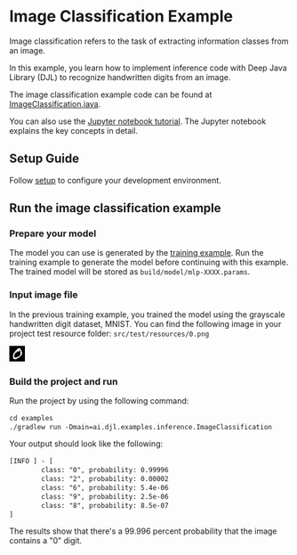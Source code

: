 # Image Classification Example

Image classification refers to the task of extracting information classes from an image.

In this example, you learn how to implement inference code with Deep Java Library (DJL) to recognize handwritten digits from an image.

The image classification example code can be found at [ImageClassification.java](../src/main/java/ai/djl/examples/inference/ImageClassification.java).

You can also use the [Jupyter notebook tutorial](../../jupyter/tutorial/03_image_classification_with_your_model.ipynb).
The Jupyter notebook explains the key concepts in detail.

## Setup Guide

Follow [setup](../../docs/development/setup.md) to configure your development environment.

## Run the image classification example

### Prepare your model
The model you can use is generated by the [training example](train_mnist_mlp.md).
Run the training example to generate the model before continuing with this example.
The trained model will be stored as `build/model/mlp-XXXX.params`.

### Input image file
In the previous training example, you trained the model using the grayscale handwritten digit dataset, MNIST.
You can find the following image in your project test resource folder: `src/test/resources/0.png`

![0](../src/test/resources/0.png)

### Build the project and run

Run the project by using the following command:
```
cd examples
./gradlew run -Dmain=ai.djl.examples.inference.ImageClassification
```
Your output should look like the following:
```text
[INFO ] - [
        class: "0", probability: 0.99996
        class: "2", probability: 0.00002
        class: "6", probability: 5.4e-06
        class: "9", probability: 2.5e-06
        class: "8", probability: 8.5e-07
]
```

The results show that there's a 99.996 percent probability that the image contains a "0" digit.
